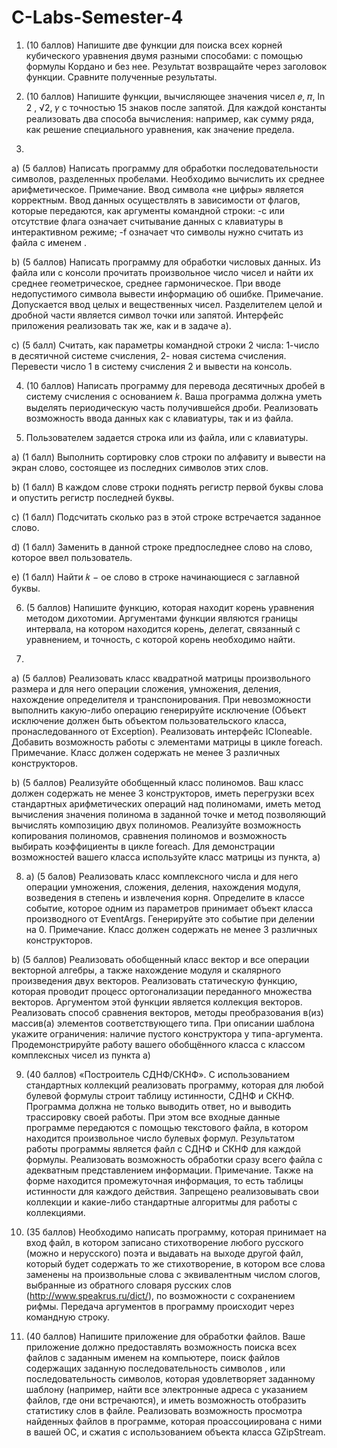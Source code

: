 # C-Labs-Semester-4

1. (10 баллов) Напишите две функции для поиска всех корней кубического уравнения двумя разными способами: с помощью формулы Кордано и без нее. Результат возвращайте через заголовок функции. Сравните полученные результаты.

2. (10 баллов) Напишите функции, вычисляющее значения чисел 𝑒, 𝜋, ln 2 , √2, 𝛾 с точностью 15 знаков после запятой. Для каждой константы реализовать два способа вычисления: например, как сумму ряда, как решение специального уравнения, как значение предела.
 
 3. 
a) (5 баллов) Написать программу для обработки последовательности символов, разделенных пробелами. Необходимо вычислить их среднее арифметическое. Примечание. Ввод символа «не цифры» является корректным. Ввод данных осуществлять в зависимости от флагов, которые передаются, как аргументы командной строки: -c или отсутствие флага означает считывание данных с клавиатуры в интерактивном режиме; -f <file name> означает что символы нужно считать из файла с именем <filename>.

b) (5 баллов) Написать программу для обработки числовых данных. Из файла или с консоли прочитать произвольное число чисел и найти их среднее геометрическое, среднее гармоническое. При вводе недопустимого символа вывести информацию об ошибке. Примечание. Допускается ввод целых и вещественных чисел. Разделителем целой и дробной части является символ точки или запятой. Интерфейс приложения реализовать так же, как и в задаче а).

c) (5 балл) Считать, как параметры командной строки 2 числа: 1-число в десятичной системе счисления, 2- новая система счисления. Перевести число 1 в систему счисления 2 и вывести на консоль.

4. (10 баллов) Написать программу для перевода десятичных дробей в систему счисления с основанием 𝑘. Ваша программа должна уметь выделять периодическую часть получившейся дроби. Реализовать возможность ввода данных как с клавиатуры, так и из файла.

5. Пользователем задается строка или из файла, или с клавиатуры.

a) (1 балл) Выполнить сортировку слов строки по алфавиту и вывести на экран
слово, состоящее из последних символов этих слов.

b) (1 балл) В каждом слове строки поднять регистр первой буквы слова и опустить
регистр последней буквы.

c) (1 балл) Подсчитать сколько раз в этой строке встречается заданное слово.

d) (1 балл) Заменить в данной строке предпоследнее слово на слово, которое ввел
пользователь.

e) (1 балл) Найти 𝑘 − ое слово в строке начинающиеся с заглавной буквы.

6. (5 баллов) Напишите функцию, которая находит корень уравнения методом дихотомии. Аргументами функции являются границы интервала, на котором находится корень, делегат, связанный с уравнением, и точность, с которой корень необходимо найти.

7. 
a) (5 баллов) Реализовать класс квадратной матрицы произвольного размера и для него операции сложения, умножения, деления, нахождение определителя и транспонирования. При невозможности выполнить какую-либо операцию генерируйте исключение (Объект исключение должен быть объектом пользовательского класса, пронаследованного от Exception). Реализовать интерфейс ICloneable. Добавить возможность работы с элементами матрицы в цикле foreach. Примечание. Класс должен содержать не менее 3 различных конструкторов.

b) (5 баллов) Реализуйте обобщенный класс полиномов. Ваш класс должен содержать не менее 3 конструкторов, иметь перегрузки всех стандартных арифметических операций над полиномами, иметь метод вычисления значения полинома в заданной точке и метод позволяющий вычислять композицию двух полиномов. Реализуйте возможность копирования полиномов, сравнения полиномов и возможность выбирать коэффициенты в цикле foreach. Для демонстрации возможностей вашего класса используйте класс матрицы из пункта, а)

8. a) (5 балов) Реализовать класс комплексного числа и для него операции умножения, сложения, деления, нахождения модуля, возведения в степень и извлечения корня. Определите в классе событие, которое одним из параметров принимает объект класса производного от EventArgs. Генерируйте это событие при делении на 0. Примечание. Класс должен содержать не менее 3 различных конструкторов.

b) (5 баллов) Реализовать обобщенный класс вектор и все операции векторной алгебры, а также нахождение модуля и скалярного произведения двух векторов. Реализовать статическую функцию, которая проводит процесс ортогонализации переданного множества векторов. Аргументом этой функции является коллекция векторов. Реализовать способ сравнения векторов, методы преобразования в(из) массив(а) элементов соответствующего типа. При описании шаблона укажите ограничения: наличие пустого конструктора у типа-аргумента. Продемонстрируйте работу вашего обобщённого класса с классом комплексных чисел из пункта a)

9. (40 баллов) «Построитель СДНФ/СКНФ». С использованием стандартных коллекций реализовать программу, которая для любой булевой формулы строит таблицу истинности, СДНФ и СКНФ. Программа должна не только выводить ответ, но и выводить трассировку своей работы. При этом все входные данные программе передаются с помощью текстового файла, в котором находится произвольное число булевых формул. Результатом работы программы является файл с СДНФ и СКНФ для каждой формулы. Реализовать возможность обработки сразу всего файла с адекватным представлением информации. Примечание. Также на форме находится промежуточная информация, то есть таблицы истинности для каждого действия. Запрещено реализовывать свои коллекции и какие-либо стандартные алгоритмы для работы с коллекциями.

10. (35 баллов) Необходимо написать программу, которая принимает на вход файл, в котором записано стихотворение любого русского (можно и нерусского) поэта и выдавать на выходе другой файл, который будет содержать то же стихотворение, в котором все слова заменены на произвольные слова с эквивалентным числом слогов, выбранные из обратного словаря русских слов (http://www.speakrus.ru/dict/), по возможности с сохранением рифмы. Передача аргументов в программу происходит через командную строку.

11. (40 баллов) Напишите приложение для обработки файлов. Ваше приложение должно предоставлять возможность поиска всех файлов с заданным именем на компьютере, поиск файлов содержащих заданную последовательность символов , или последовательность символов, которая удовлетворяет заданному шаблону (например, найти все электронные адреса с указанием файлов, где они встречаются), и иметь возможность отобразить статистику слов в файле. Реализовать возможность просмотра найденных файлов в программе, которая проассоциирована с ними в вашей ОС, и сжатия с использованием объекта класса GZipStream.

